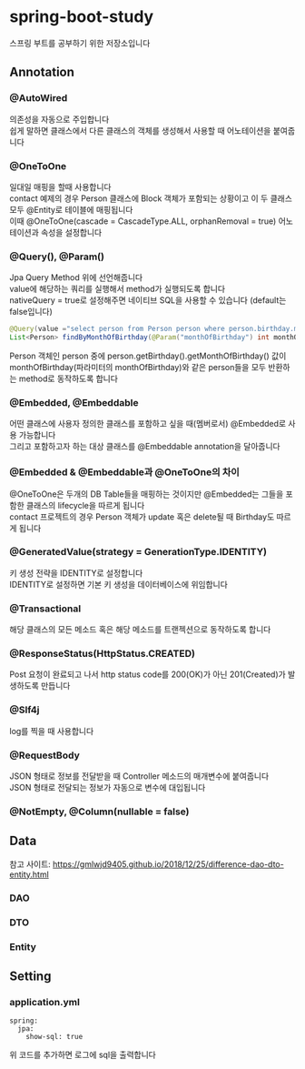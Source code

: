 # spring-boot-study  

스프링 부트를 공부하기 위한 저장소입니다  


## Annotation  
  
### @AutoWired  
  
의존성을 자동으로 주입합니다  
쉽게 말하면 클래스에서 다른 클래스의 객체를 생성해서 사용할 때 어노테이션을 붙여줍니다  


### @OneToOne  
  
일대일 매핑을 할때 사용합니다  
contact 예제의 경우 Person 클래스에 Block 객체가 포함되는 상황이고 이 두 클래스 모두 @Entity로 테이블에 매핑됩니다  
이때 @OneToOne(cascade = CascadeType.ALL, orphanRemoval = true) 어노테이션과 속성을 설정합니다  


### @Query(), @Param()  
  
Jpa Query Method 위에 선언해줍니다  
value에 해당하는 쿼리를 실행해서 method가 실행되도록 합니다  
nativeQuery = true로 설정해주면 네이티브 SQL을 사용할 수 있습니다 (default는 false입니다)  

```java
@Query(value ="select person from Person person where person.birthday.monthOfBirthday = :monthOfBirthday")
List<Person> findByMonthOfBirthday(@Param("monthOfBirthday") int monthOfBirthday);
```
Person 객체인 person 중에 person.getBirthday().getMonthOfBirthday() 값이 monthOfBirthday(파라미터의 monthOfBirthday)와 같은 person들을 모두 반환하는 method로 동작하도록 합니다  



### @Embedded, @Embeddable  
  
어떤 클래스에 사용자 정의한 클래스를 포함하고 싶을 때(멤버로서) @Embedded로 사용 가능합니다  
그리고 포함하고자 하는 대상 클래스를 @Embeddable annotation을 달아줍니다  


### @Embedded & @Embeddable과 @OneToOne의 차이  
  
@OneToOne은 두개의 DB Table들을 매핑하는 것이지만 @Embedded는 그들을 포함한 클래스의 lifecycle을 따르게 됩니다  
contact 프로젝트의 경우 Person 객체가 update 혹은 delete될 때 Birthday도 따르게 됩니다  


### @GeneratedValue(strategy = GenerationType.IDENTITY)  
  
키 생성 전략을 IDENTITY로 설정합니다  
IDENTITY로 설정하면 기본 키 생성을 데이터베이스에 위임합니다  


### @Transactional  
  
해당 클래스의 모든 메소드 혹은 해당 메소드를 트랜젝션으로 동작하도록 합니다  


### @ResponseStatus(HttpStatus.CREATED)  

Post 요청이 완료되고 나서 http status code를 200(OK)가 아닌 201(Created)가 발생하도록 만듭니다  


### @Slf4j  
  
log를 찍을 때 사용합니다  


### @RequestBody  
  
JSON 형태로 정보를 전달받을 때 Controller 메소드의 매개변수에 붙여줍니다  
JSON 형태로 전달되는 정보가 자동으로 변수에 대입됩니다  


### @NotEmpty, @Column(nullable = false)  

## Data  

참고 사이트:
https://gmlwjd9405.github.io/2018/12/25/difference-dao-dto-entity.html  
  
### DAO  

### DTO  

### Entity  

## Setting  

### application.yml  

```
spring:
  jpa:
    show-sql: true
```

위 코드를 추가하면 로그에 sql을 출력합니다  
